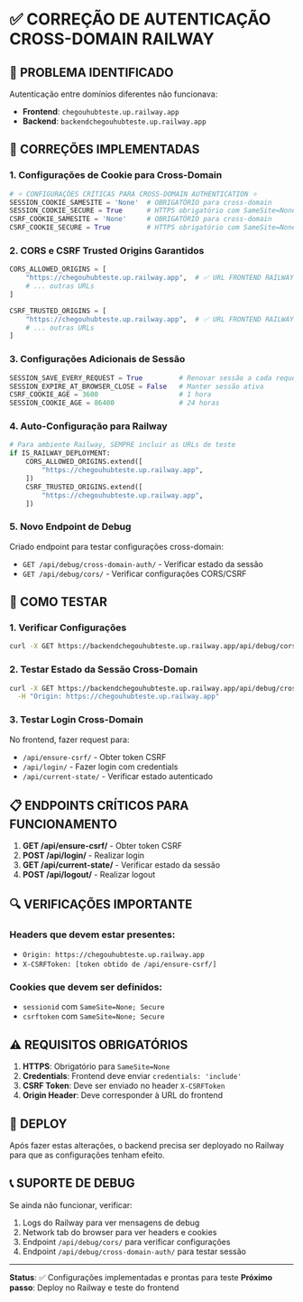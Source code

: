 # ✅ CORREÇÃO DE AUTENTICAÇÃO CROSS-DOMAIN RAILWAY

## 🎯 PROBLEMA IDENTIFICADO
Autenticação entre domínios diferentes não funcionava:
- **Frontend**: `chegouhubteste.up.railway.app`
- **Backend**: `backendchegouhubteste.up.railway.app`

## 🔧 CORREÇÕES IMPLEMENTADAS

### 1. Configurações de Cookie para Cross-Domain
```python
# ⭐ CONFIGURAÇÕES CRÍTICAS PARA CROSS-DOMAIN AUTHENTICATION ⭐
SESSION_COOKIE_SAMESITE = 'None'  # OBRIGATÓRIO para cross-domain
SESSION_COOKIE_SECURE = True      # HTTPS obrigatório com SameSite=None
CSRF_COOKIE_SAMESITE = 'None'     # OBRIGATÓRIO para cross-domain
CSRF_COOKIE_SECURE = True         # HTTPS obrigatório com SameSite=None
```

### 2. CORS e CSRF Trusted Origins Garantidos
```python
CORS_ALLOWED_ORIGINS = [
    "https://chegouhubteste.up.railway.app",  # ✅ URL FRONTEND RAILWAY
    # ... outras URLs
]

CSRF_TRUSTED_ORIGINS = [
    "https://chegouhubteste.up.railway.app",  # ✅ URL FRONTEND RAILWAY
    # ... outras URLs
]
```

### 3. Configurações Adicionais de Sessão
```python
SESSION_SAVE_EVERY_REQUEST = True         # Renovar sessão a cada request
SESSION_EXPIRE_AT_BROWSER_CLOSE = False   # Manter sessão ativa
CSRF_COOKIE_AGE = 3600                    # 1 hora
SESSION_COOKIE_AGE = 86400                # 24 horas
```

### 4. Auto-Configuração para Railway
```python
# Para ambiente Railway, SEMPRE incluir as URLs de teste
if IS_RAILWAY_DEPLOYMENT:
    CORS_ALLOWED_ORIGINS.extend([
        "https://chegouhubteste.up.railway.app",
    ])
    CSRF_TRUSTED_ORIGINS.extend([
        "https://chegouhubteste.up.railway.app",
    ])
```

### 5. Novo Endpoint de Debug
Criado endpoint para testar configurações cross-domain:
- `GET /api/debug/cross-domain-auth/` - Verificar estado da sessão
- `GET /api/debug/cors/` - Verificar configurações CORS/CSRF

## 🧪 COMO TESTAR

### 1. Verificar Configurações
```bash
curl -X GET https://backendchegouhubteste.up.railway.app/api/debug/cors/
```

### 2. Testar Estado da Sessão Cross-Domain
```bash
curl -X GET https://backendchegouhubteste.up.railway.app/api/debug/cross-domain-auth/ \
  -H "Origin: https://chegouhubteste.up.railway.app"
```

### 3. Testar Login Cross-Domain
No frontend, fazer request para:
- `/api/ensure-csrf/` - Obter token CSRF
- `/api/login/` - Fazer login com credentials
- `/api/current-state/` - Verificar estado autenticado

## 📋 ENDPOINTS CRÍTICOS PARA FUNCIONAMENTO

1. **GET /api/ensure-csrf/** - Obter token CSRF
2. **POST /api/login/** - Realizar login
3. **GET /api/current-state/** - Verificar estado da sessão
4. **POST /api/logout/** - Realizar logout

## 🔍 VERIFICAÇÕES IMPORTANTE

### Headers que devem estar presentes:
- `Origin: https://chegouhubteste.up.railway.app`
- `X-CSRFToken: [token obtido de /api/ensure-csrf/]`

### Cookies que devem ser definidos:
- `sessionid` com `SameSite=None; Secure`
- `csrftoken` com `SameSite=None; Secure`

## ⚠️ REQUISITOS OBRIGATÓRIOS

1. **HTTPS**: Obrigatório para `SameSite=None`
2. **Credentials**: Frontend deve enviar `credentials: 'include'`
3. **CSRF Token**: Deve ser enviado no header `X-CSRFToken`
4. **Origin Header**: Deve corresponder à URL do frontend

## 🚀 DEPLOY

Após fazer estas alterações, o backend precisa ser deployado no Railway para que as configurações tenham efeito.

## 📞 SUPORTE DE DEBUG

Se ainda não funcionar, verificar:
1. Logs do Railway para ver mensagens de debug
2. Network tab do browser para ver headers e cookies
3. Endpoint `/api/debug/cors/` para verificar configurações
4. Endpoint `/api/debug/cross-domain-auth/` para testar sessão

---
**Status**: ✅ Configurações implementadas e prontas para teste
**Próximo passo**: Deploy no Railway e teste do frontend
